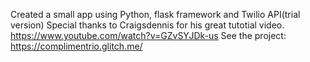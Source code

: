 Created a small app using Python, flask framework and Twilio API(trial version)
Special thanks to Craigsdennis for his great tutotial video.
https://www.youtube.com/watch?v=GZvSYJDk-us
See the project:
https://complimentrio.glitch.me/
